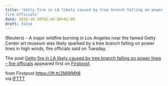 ```yaml
---
title: 'Getty fire in LA likely caused by tree branch falling on power lines –
fire officials'
date: 2019-10-30T02:04:00+01:00
draft: false
---
```


(Reuters) - A major wildfire burning in Los Angeles near the famed Getty Center art museum was likely sparked by a tree branch falling on power lines in high winds, fire officials said on Tuesday.

The post [Getty fire in LA likely caused by tree branch falling on power lines – fire officials](http://www.firstpost.com/world/getty-fire-in-la-likely-caused-by-tree-branch-falling-on-power-lines-fire-officials-7570701.html) appeared first on [Firstpost](http://www.firstpost.com).

  
  
from Firstpost https://ift.tt/2MWMlt8  
via [IFTTT](https://ifttt.com/?ref=da&site=blogger)